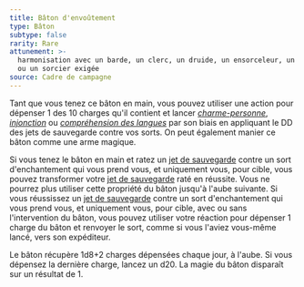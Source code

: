 ```yaml
---
title: Bâton d'envoûtement
type: Bâton
subtype: false
rarity: Rare
attunement: >-
  harmonisation avec un barde, un clerc, un druide, un ensorceleur, un magicien
  ou un sorcier exigée
source: Cadre de campagne
---
```

Tant que vous tenez ce bâton en main, vous pouvez utiliser une action pour dépenser 1 des 10 charges qu'il contient et lancer [_charme-personne_](/grimoire/charme-personne/), [_injonction_](/grimoire/injonction/) ou [_compréhension des langues_](/grimoire/comprehension-des-langues/) par son biais en appliquant le DD des jets de sauvegarde contre vos sorts. On peut également manier ce bâton comme une arme magique.

Si vous tenez le bâton en main et ratez un [jet de sauvegarde](/utiliser-les-caracteristiques/#jets-de-sauvegarde) contre un sort d'enchantement qui vous prend vous, et uniquement vous, pour cible, vous pouvez transformer votre [jet de sauvegarde](/utiliser-les-caracteristiques/#jets-de-sauvegarde) raté en réussite. Vous ne pourrez plus utiliser cette propriété du bâton jusqu'à l'aube suivante. Si vous réussissez un [jet de sauvegarde](/utiliser-les-caracteristiques/#jets-de-sauvegarde) contre un sort d'enchantement qui vous prend vous, et uniquement vous, pour cible, avec ou sans l'intervention du bâton, vous pouvez utiliser votre réaction pour dépenser 1 charge du bâton et renvoyer le sort, comme si vous l'aviez vous-même lancé, vers son expéditeur.

Le bâton récupère 1d8+2 charges dépensées chaque jour, à l'aube. Si vous dépensez la dernière charge, lancez un d20. La magie du bâton disparaît sur un résultat de 1.
